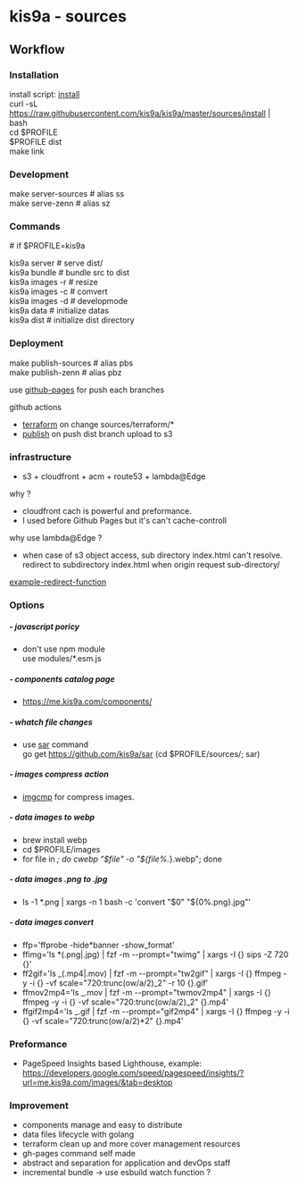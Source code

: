 # kis9a - sources

## Workflow

### Installation

install script: [install](./install)  
curl -sL https://raw.githubusercontent.com/kis9a/kis9a/master/sources/install | bash  
cd \$PROFILE  
\$PROFILE dist  
make link

### Development

make server-sources # alias ss  
make serve-zenn # alias sz

### Commands

\# if $PROFILE=kis9a

kis9a server # serve dist/  
kis9a bundle # bundle src to dist  
kis9a images -r # resize  
kis9a images -c # comvert  
kis9a images -d # developmode  
kis9a data # initialize datas  
kis9a dist # initialize dist directory

### Deployment

make publish-sources # alias pbs  
make publish-zenn # alias pbz

use [github-pages](https://github.com/tschaub/gh-pages) for push each branches

github actions

- [terraform](../.github/workflows/terraform.yml) on change sources/terraform/\*
- [publish](../.github/workflows/publish.yml) on push dist branch upload to s3

### infrastructure

- s3 + cloudfront + acm + route53 + lambda@Edge

why ?

- cloudfront cach is powerful and preformance.
- I used before Github Pages but it's can't cache-controll

why use lambda@Edge ?

- when case of s3 object access, sub directory index.html can't resolve.  
  redirect to subdirectory index.html when origin request sub-directory/

[example-redirect-function](./terraform/folder_index_redirect.js)

### Options

##### - javascript poricy

- don't use npm module  
  use modules/\*.esm.js

##### - components catalog page

- https://me.kis9a.com/components/

##### - whatch file changes

- use [sar](https://github.com/kis9a/sar) command  
  go get https://github.com/kis9a/sar
  (cd $PROFILE/sources/; sar)

##### - images compress action

- [imgcmp](../.github/workflows/imgcmp.yml) for compress images.

##### - data images to webp

- brew install webp
- cd $PROFILE/images
- for file in _; do cwebp "\$file" -o "${file%._}.webp"; done

##### - data images .png to .jpg

- ls -1 \*.png | xargs -n 1 bash -c 'convert "$0" "${0%.png}.jpg"'

##### - data images convert

- ffp='ffprobe -hide\*banner -show_format'
- ffimg='ls \*(.png|.jpg) | fzf -m --prompt="twimg" | xargs -I {} sips -Z 720 {}'
- ff2gif='ls \_(.mp4|.mov) | fzf -m --prompt="tw2gif" | xargs -I {} ffmpeg -y -i {} -vf scale="720:trunc(ow/a/2)\_2" -r 10 {}.gif'
- ffmov2mp4='ls \_.mov | fzf -m --prompt="twmov2mp4" | xargs -I {} ffmpeg -y -i {} -vf scale="720:trunc(ow/a/2)\_2" {}.mp4'
- ffgif2mp4='ls \_.gif | fzf -m --prompt="gif2mp4" | xargs -I {} ffmpeg -y -i {} -vf scale="720:trunc(ow/a/2)\*2" {}.mp4'

### Preformance

- PageSpeed Insights based Lighthouse, example:
  <https://developers.google.com/speed/pagespeed/insights/?url=me.kis9a.com/images/&tab=desktop>

### Improvement

- components manage and easy to distribute
- data files lifecycle with golang
- terraform clean up and more cover management resources
- gh-pages command self made
- abstract and separation for application and devOps staff
- incremental bundle -> use esbuild watch function ?
